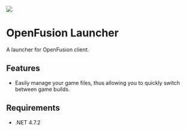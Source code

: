 ![](https://cdn.discordapp.com/attachments/746006910125473893/778794858890133544/test.gif)

# OpenFusion Launcher
 A launcher for OpenFusion client.

## Features
* Easily manage your game files, thus allowing you to quickly switch between game builds.

## Requirements
* .NET 4.7.2

